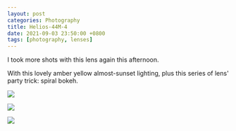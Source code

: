 ```yaml
---
layout: post
categories: Photography
title: Helios-44M-4
date: 2021-09-03 23:50:00 +0800
tags: [photography, lenses]
---
```


I took more shots with this lens again this afternoon.

With this lovely amber yellow almost-sunset lighting, plus this series of lens' party trick: spiral bokeh.

![](/assets/images/posts/2021-09-03-Playing-with-Helios-44M-4/1010042_sRGB.jpg)

![](/assets/images/posts/2021-09-03-Playing-with-Helios-44M-4/1010045_sRGB.jpg)

![](/assets/images/posts/2021-09-03-Playing-with-Helios-44M-4/1010046_sRGB.jpg)
